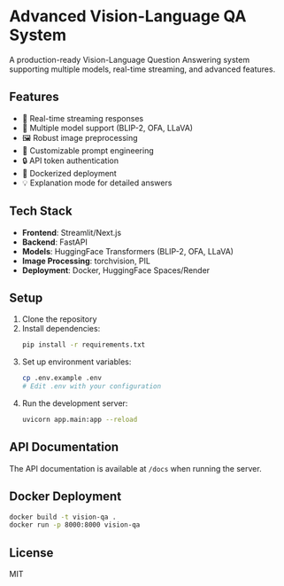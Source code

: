 # Advanced Vision-Language QA System

A production-ready Vision-Language Question Answering system supporting multiple models, real-time streaming, and advanced features.

## Features

- 🚀 Real-time streaming responses
- 🔄 Multiple model support (BLIP-2, OFA, LLaVA)
- 🖼️ Robust image preprocessing
- 🎯 Customizable prompt engineering
- 🔒 API token authentication
- 🐳 Dockerized deployment
- 💡 Explanation mode for detailed answers

## Tech Stack

- **Frontend**: Streamlit/Next.js
- **Backend**: FastAPI
- **Models**: HuggingFace Transformers (BLIP-2, OFA, LLaVA)
- **Image Processing**: torchvision, PIL
- **Deployment**: Docker, HuggingFace Spaces/Render

## Setup

1. Clone the repository
2. Install dependencies:
   ```bash
   pip install -r requirements.txt
   ```
3. Set up environment variables:
   ```bash
   cp .env.example .env
   # Edit .env with your configuration
   ```
4. Run the development server:
   ```bash
   uvicorn app.main:app --reload
   ```

## API Documentation

The API documentation is available at `/docs` when running the server.

## Docker Deployment

```bash
docker build -t vision-qa .
docker run -p 8000:8000 vision-qa
```

## License

MIT
